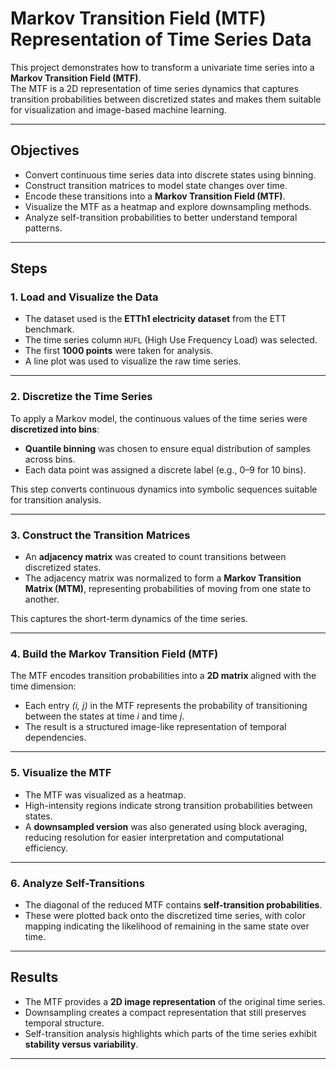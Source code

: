 # Markov Transition Field (MTF) Representation of Time Series Data

This project demonstrates how to transform a univariate time series into a **Markov Transition Field (MTF)**.  
The MTF is a 2D representation of time series dynamics that captures transition probabilities between discretized states and makes them suitable for visualization and image-based machine learning.

---

## Objectives

- Convert continuous time series data into discrete states using binning.  
- Construct transition matrices to model state changes over time.  
- Encode these transitions into a **Markov Transition Field (MTF)**.  
- Visualize the MTF as a heatmap and explore downsampling methods.  
- Analyze self-transition probabilities to better understand temporal patterns.  

---

## Steps

### 1. Load and Visualize the Data
- The dataset used is the **ETTh1 electricity dataset** from the ETT benchmark.  
- The time series column `HUFL` (High Use Frequency Load) was selected.  
- The first **1000 points** were taken for analysis.  
- A line plot was used to visualize the raw time series.  

---

### 2. Discretize the Time Series
To apply a Markov model, the continuous values of the time series were **discretized into bins**:
- **Quantile binning** was chosen to ensure equal distribution of samples across bins.  
- Each data point was assigned a discrete label (e.g., 0–9 for 10 bins).  

This step converts continuous dynamics into symbolic sequences suitable for transition analysis.  

---

### 3. Construct the Transition Matrices
- An **adjacency matrix** was created to count transitions between discretized states.  
- The adjacency matrix was normalized to form a **Markov Transition Matrix (MTM)**, representing probabilities of moving from one state to another.  

This captures the short-term dynamics of the time series.  

---

### 4. Build the Markov Transition Field (MTF)
The MTF encodes transition probabilities into a **2D matrix** aligned with the time dimension:
- Each entry *(i, j)* in the MTF represents the probability of transitioning between the states at time *i* and time *j*.  
- The result is a structured image-like representation of temporal dependencies.  

---

### 5. Visualize the MTF
- The MTF was visualized as a heatmap.  
- High-intensity regions indicate strong transition probabilities between states.  
- A **downsampled version** was also generated using block averaging, reducing resolution for easier interpretation and computational efficiency.  

---

### 6. Analyze Self-Transitions
- The diagonal of the reduced MTF contains **self-transition probabilities**.  
- These were plotted back onto the discretized time series, with color mapping indicating the likelihood of remaining in the same state over time.  

---

## Results
- The MTF provides a **2D image representation** of the original time series.  
- Downsampling creates a compact representation that still preserves temporal structure.  
- Self-transition analysis highlights which parts of the time series exhibit **stability versus variability**.  

---
